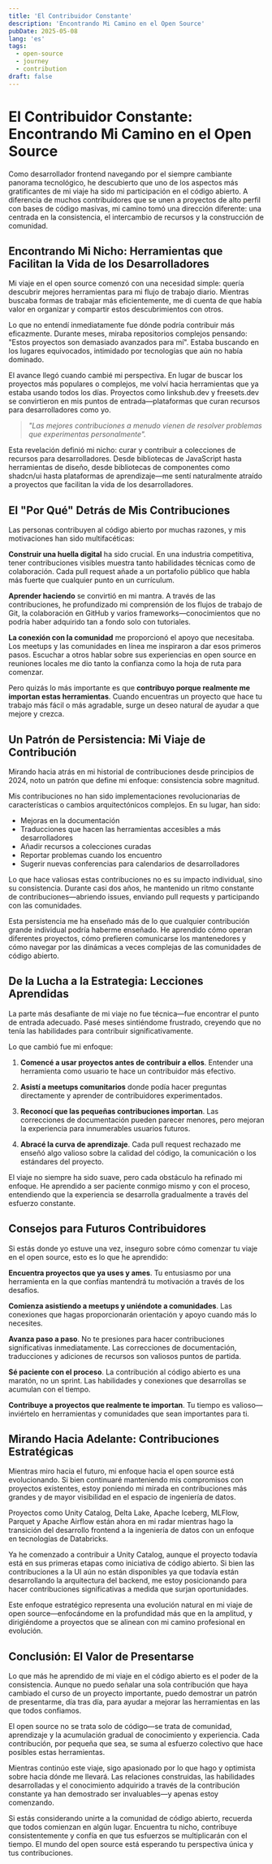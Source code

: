 ```yaml
---
title: 'El Contribuidor Constante'
description: 'Encontrando Mi Camino en el Open Source'
pubDate: 2025-05-08
lang: 'es'
tags:
  - open-source
  - journey
  - contribution
draft: false
---
```


# El Contribuidor Constante: Encontrando Mi Camino en el Open Source

Como desarrollador frontend navegando por el siempre cambiante panorama tecnológico, he descubierto que uno de los aspectos más gratificantes de mi viaje ha sido mi participación en el código abierto. A diferencia de muchos contribuidores que se unen a proyectos de alto perfil con bases de código masivas, mi camino tomó una dirección diferente: una centrada en la consistencia, el intercambio de recursos y la construcción de comunidad.

## Encontrando Mi Nicho: Herramientas que Facilitan la Vida de los Desarrolladores

Mi viaje en el open source comenzó con una necesidad simple: quería descubrir mejores herramientas para mi flujo de trabajo diario. Mientras buscaba formas de trabajar más eficientemente, me di cuenta de que había valor en organizar y compartir estos descubrimientos con otros.

Lo que no entendí inmediatamente fue dónde podría contribuir más eficazmente. Durante meses, miraba repositorios complejos pensando: "Estos proyectos son demasiado avanzados para mí". Estaba buscando en los lugares equivocados, intimidado por tecnologías que aún no había dominado.

El avance llegó cuando cambié mi perspectiva. En lugar de buscar los proyectos más populares o complejos, me volví hacia herramientas que ya estaba usando todos los días. Proyectos como linkshub.dev y freesets.dev se convirtieron en mis puntos de entrada—plataformas que curan recursos para desarrolladores como yo.

> _"Las mejores contribuciones a menudo vienen de resolver problemas que experimentas personalmente"._

Esta revelación definió mi nicho: curar y contribuir a colecciones de recursos para desarrolladores. Desde bibliotecas de JavaScript hasta herramientas de diseño, desde bibliotecas de componentes como shadcn/ui hasta plataformas de aprendizaje—me sentí naturalmente atraído a proyectos que facilitan la vida de los desarrolladores.

## El "Por Qué" Detrás de Mis Contribuciones

Las personas contribuyen al código abierto por muchas razones, y mis motivaciones han sido multifacéticas:

**Construir una huella digital** ha sido crucial. En una industria competitiva, tener contribuciones visibles muestra tanto habilidades técnicas como de colaboración. Cada pull request añade a un portafolio público que habla más fuerte que cualquier punto en un currículum.

**Aprender haciendo** se convirtió en mi mantra. A través de las contribuciones, he profundizado mi comprensión de los flujos de trabajo de Git, la colaboración en GitHub y varios frameworks—conocimientos que no podría haber adquirido tan a fondo solo con tutoriales.

**La conexión con la comunidad** me proporcionó el apoyo que necesitaba. Los meetups y las comunidades en línea me inspiraron a dar esos primeros pasos. Escuchar a otros hablar sobre sus experiencias en open source en reuniones locales me dio tanto la confianza como la hoja de ruta para comenzar.

Pero quizás lo más importante es que **contribuyo porque realmente me importan estas herramientas**. Cuando encuentras un proyecto que hace tu trabajo más fácil o más agradable, surge un deseo natural de ayudar a que mejore y crezca.

## Un Patrón de Persistencia: Mi Viaje de Contribución

Mirando hacia atrás en mi historial de contribuciones desde principios de 2024, noto un patrón que define mi enfoque: consistencia sobre magnitud.

Mis contribuciones no han sido implementaciones revolucionarias de características o cambios arquitectónicos complejos. En su lugar, han sido:

- Mejoras en la documentación
- Traducciones que hacen las herramientas accesibles a más desarrolladores
- Añadir recursos a colecciones curadas
- Reportar problemas cuando los encuentro
- Sugerir nuevas conferencias para calendarios de desarrolladores

Lo que hace valiosas estas contribuciones no es su impacto individual, sino su consistencia. Durante casi dos años, he mantenido un ritmo constante de contribuciones—abriendo issues, enviando pull requests y participando con las comunidades.

Esta persistencia me ha enseñado más de lo que cualquier contribución grande individual podría haberme enseñado. He aprendido cómo operan diferentes proyectos, cómo prefieren comunicarse los mantenedores y cómo navegar por las dinámicas a veces complejas de las comunidades de código abierto.

## De la Lucha a la Estrategia: Lecciones Aprendidas

La parte más desafiante de mi viaje no fue técnica—fue encontrar el punto de entrada adecuado. Pasé meses sintiéndome frustrado, creyendo que no tenía las habilidades para contribuir significativamente.

Lo que cambió fue mi enfoque:

1. **Comencé a usar proyectos antes de contribuir a ellos**. Entender una herramienta como usuario te hace un contribuidor más efectivo.

2. **Asistí a meetups comunitarios** donde podía hacer preguntas directamente y aprender de contribuidores experimentados.

3. **Reconocí que las pequeñas contribuciones importan**. Las correcciones de documentación pueden parecer menores, pero mejoran la experiencia para innumerables usuarios futuros.

4. **Abracé la curva de aprendizaje**. Cada pull request rechazado me enseñó algo valioso sobre la calidad del código, la comunicación o los estándares del proyecto.

El viaje no siempre ha sido suave, pero cada obstáculo ha refinado mi enfoque. He aprendido a ser paciente conmigo mismo y con el proceso, entendiendo que la experiencia se desarrolla gradualmente a través del esfuerzo constante.

## Consejos para Futuros Contribuidores

Si estás donde yo estuve una vez, inseguro sobre cómo comenzar tu viaje en el open source, esto es lo que he aprendido:

**Encuentra proyectos que ya uses y ames**. Tu entusiasmo por una herramienta en la que confías mantendrá tu motivación a través de los desafíos.

**Comienza asistiendo a meetups y uniéndote a comunidades**. Las conexiones que hagas proporcionarán orientación y apoyo cuando más lo necesites.

**Avanza paso a paso**. No te presiones para hacer contribuciones significativas inmediatamente. Las correcciones de documentación, traducciones y adiciones de recursos son valiosos puntos de partida.

**Sé paciente con el proceso**. La contribución al código abierto es una maratón, no un sprint. Las habilidades y conexiones que desarrollas se acumulan con el tiempo.

**Contribuye a proyectos que realmente te importan**. Tu tiempo es valioso—inviértelo en herramientas y comunidades que sean importantes para ti.

## Mirando Hacia Adelante: Contribuciones Estratégicas

Mientras miro hacia el futuro, mi enfoque hacia el open source está evolucionando. Si bien continuaré manteniendo mis compromisos con proyectos existentes, estoy poniendo mi mirada en contribuciones más grandes y de mayor visibilidad en el espacio de ingeniería de datos.

Proyectos como Unity Catalog, Delta Lake, Apache Iceberg, MLFlow, Parquet y Apache Airflow están ahora en mi radar mientras hago la transición del desarrollo frontend a la ingeniería de datos con un enfoque en tecnologías de Databricks.

Ya he comenzado a contribuir a Unity Catalog, aunque el proyecto todavía está en sus primeras etapas como iniciativa de código abierto. Si bien las contribuciones a la UI aún no están disponibles ya que todavía están desarrollando la arquitectura del backend, me estoy posicionando para hacer contribuciones significativas a medida que surjan oportunidades.

Este enfoque estratégico representa una evolución natural en mi viaje de open source—enfocándome en la profundidad más que en la amplitud, y dirigiéndome a proyectos que se alinean con mi camino profesional en evolución.

## Conclusión: El Valor de Presentarse

Lo que más he aprendido de mi viaje en el código abierto es el poder de la consistencia. Aunque no puedo señalar una sola contribución que haya cambiado el curso de un proyecto importante, puedo demostrar un patrón de presentarme, día tras día, para ayudar a mejorar las herramientas en las que todos confiamos.

El open source no se trata solo de código—se trata de comunidad, aprendizaje y la acumulación gradual de conocimiento y experiencia. Cada contribución, por pequeña que sea, se suma al esfuerzo colectivo que hace posibles estas herramientas.

Mientras continúo este viaje, sigo apasionado por lo que hago y optimista sobre hacia dónde me llevará. Las relaciones construidas, las habilidades desarrolladas y el conocimiento adquirido a través de la contribución constante ya han demostrado ser invaluables—y apenas estoy comenzando.

Si estás considerando unirte a la comunidad de código abierto, recuerda que todos comienzan en algún lugar. Encuentra tu nicho, contribuye consistentemente y confía en que tus esfuerzos se multiplicarán con el tiempo. El mundo del open source está esperando tu perspectiva única y tus contribuciones.
